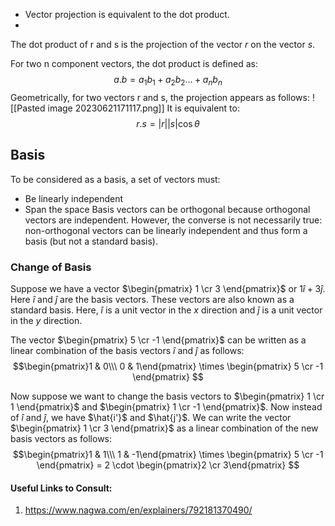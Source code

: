- Vector projection is equivalent to the dot product. 
- 
The dot product of r and s is the projection of the vector $r$ on the vector $s$. 

For two n component vectors, the dot product is defined as:
$$ a . b = a_1b_1 + a_2b_2 \dots + a_nb_n $$
Geometrically, for two vectors r and s, the projection appears as follows:
![[Pasted image 20230621171117.png]]
It is equivalent to:
$$  r . s = |r| |s| \cos \theta  $$

## Basis
To be considered as a basis, a set of vectors must:
- Be linearly independent
- Span the space
Basis vectors can be orthogonal because orthogonal vectors are independent. However, the converse is not necessarily true: non-orthogonal vectors can be linearly independent and thus form a basis (but not a standard basis).

### Change of Basis
Suppose we have a vector $\begin{pmatrix} 1 \cr 3 \end{pmatrix}$ or $1\hat{i} + 3\hat{j}$. Here $\hat{i}$ and $\hat{j}$ are the basis vectors. These vectors are also known as a standard basis. Here, $\hat{i}$ is a unit vector in the $x$ direction and $\hat{j}$ is a unit vector in the $y$ direction. 

The vector $\begin{pmatrix} 5 \cr -1 \end{pmatrix}$ can be written as a linear combination of the basis vectors $\hat{i}$ and $\hat{j}$ as follows:
$$\begin{pmatrix}1 & 0\\\ 0 & 1\end{pmatrix} \times \begin{pmatrix} 5 \cr -1 \end{pmatrix} $$


Now suppose we want to change the basis vectors to $\begin{pmatrix} 1 \cr 1 \end{pmatrix}$ and $\begin{pmatrix} 1 \cr -1 \end{pmatrix}$. Now instead of $\hat{i}$ and $\hat{j}$, we have $\hat{i'}$ and $\hat{j'}$. We can write the vector $\begin{pmatrix} 1 \cr 3 \end{pmatrix}$ as a linear combination of the new basis vectors as follows:
$$\begin{pmatrix}1 & 1\\\ 1 & -1\end{pmatrix} \times \begin{pmatrix} 5 \cr -1 \end{pmatrix} = 2 \cdot \begin{pmatrix}2 \cr 3\end{pmatrix} $$



#### Useful Links to Consult:
1. https://www.nagwa.com/en/explainers/792181370490/
